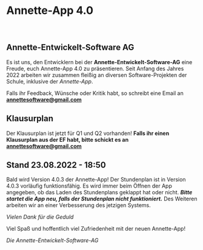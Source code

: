 # Annette-App 4.0
  
　　　
   
## Annette-Entwickelt-Software AG
  
Es ist uns, den Entwicklern bei der **Annette-Entwickelt-Software-AG** eine Freude, euch Annette-App 4.0 zu präsentieren.
Seit Anfang des Jahres 2022 arbeiten wir zusammen fleißig an diversen Software-Projekten der Schule, inklusive der *Annette-App*.
  
Falls ihr Feedback, Wünsche oder Kritik habt, so schreibt eine Email an **<annettesoftware@gmail.com>**

## Klausurplan

Der Klausurplan ist jetzt für Q1 und Q2 vorhanden!
**Falls ihr einen Klausurplan aus der EF habt, bitte schickt es an <annettesoftware@gmail.com>**

## Stand 23.08.2022 - 18:50
Bald wird Version 4.0.3 der Annette-App! Der Stundenplan ist in Version 4.0.3 vorläufig funktionsfähig. 
Es wird immer beim Öffnen der App angegeben, ob das Laden des Stundenplans geklappt hat oder nicht. ***Bitte startet die App neu, falls der Stundenplan nicht funktioniert.***
Des Weiteren arbeiten wir an einer Verbesserung des jetzigen Systems.

*Vielen Dank für die Geduld*

Viel Spaß und hoffentlich viel Zufriedenheit mit der neuen Annette-App!

*Die Annette-Entwickelt-Software-AG*
